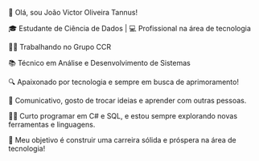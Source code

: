 👋 Olá, sou João Victor Oliveira Tannus!

🎓 Estudante de Ciência de Dados | 💻 Profissional na área de tecnologia

🧑‍💼 Trabalhando no Grupo CCR

📚 Técnico em Análise e Desenvolvimento de Sistemas

🔍 Apaixonado por tecnologia e sempre em busca de aprimoramento!

💬 Comunicativo, gosto de trocar ideias e aprender com outras pessoas.

👨‍💻 Curto programar em C# e SQL, e estou sempre explorando novas ferramentas e linguagens.

🎯 Meu objetivo é construir uma carreira sólida e próspera na área de tecnologia!

